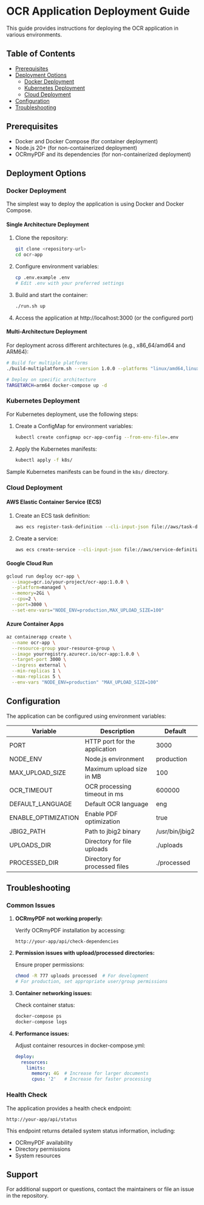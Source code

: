 # OCR Application Deployment Guide

This guide provides instructions for deploying the OCR application in various environments.

## Table of Contents
- [Prerequisites](#prerequisites)
- [Deployment Options](#deployment-options)
  - [Docker Deployment](#docker-deployment)
  - [Kubernetes Deployment](#kubernetes-deployment)
  - [Cloud Deployment](#cloud-deployment)
- [Configuration](#configuration)
- [Troubleshooting](#troubleshooting)

## Prerequisites

- Docker and Docker Compose (for container deployment)
- Node.js 20+ (for non-containerized deployment)
- OCRmyPDF and its dependencies (for non-containerized deployment)

## Deployment Options

### Docker Deployment

The simplest way to deploy the application is using Docker and Docker Compose.

#### Single Architecture Deployment

1. Clone the repository:
   ```bash
   git clone <repository-url>
   cd ocr-app
   ```

2. Configure environment variables:
   ```bash
   cp .env.example .env
   # Edit .env with your preferred settings
   ```

3. Build and start the container:
   ```bash
   ./run.sh up
   ```

4. Access the application at http://localhost:3000 (or the configured port)

#### Multi-Architecture Deployment

For deployment across different architectures (e.g., x86_64/amd64 and ARM64):

```bash
# Build for multiple platforms
./build-multiplatform.sh --version 1.0.0 --platforms "linux/amd64,linux/arm64"

# Deploy on specific architecture
TARGETARCH=arm64 docker-compose up -d
```

### Kubernetes Deployment

For Kubernetes deployment, use the following steps:

1. Create a ConfigMap for environment variables:
   ```bash
   kubectl create configmap ocr-app-config --from-env-file=.env
   ```

2. Apply the Kubernetes manifests:
   ```bash
   kubectl apply -f k8s/
   ```

Sample Kubernetes manifests can be found in the `k8s/` directory.

### Cloud Deployment

#### AWS Elastic Container Service (ECS)

1. Create an ECS task definition:
   ```bash
   aws ecs register-task-definition --cli-input-json file://aws/task-definition.json
   ```

2. Create a service:
   ```bash
   aws ecs create-service --cli-input-json file://aws/service-definition.json
   ```

#### Google Cloud Run

```bash
gcloud run deploy ocr-app \
  --image=gcr.io/your-project/ocr-app:1.0.0 \
  --platform=managed \
  --memory=2Gi \
  --cpu=2 \
  --port=3000 \
  --set-env-vars="NODE_ENV=production,MAX_UPLOAD_SIZE=100"
```

#### Azure Container Apps

```bash
az containerapp create \
  --name ocr-app \
  --resource-group your-resource-group \
  --image yourregistry.azurecr.io/ocr-app:1.0.0 \
  --target-port 3000 \
  --ingress external \
  --min-replicas 1 \
  --max-replicas 5 \
  --env-vars "NODE_ENV=production" "MAX_UPLOAD_SIZE=100"
```

## Configuration

The application can be configured using environment variables:

| Variable | Description | Default |
|----------|-------------|---------|
| PORT | HTTP port for the application | 3000 |
| NODE_ENV | Node.js environment | production |
| MAX_UPLOAD_SIZE | Maximum upload size in MB | 100 |
| OCR_TIMEOUT | OCR processing timeout in ms | 600000 |
| DEFAULT_LANGUAGE | Default OCR language | eng |
| ENABLE_OPTIMIZATION | Enable PDF optimization | true |
| JBIG2_PATH | Path to jbig2 binary | /usr/bin/jbig2 |
| UPLOADS_DIR | Directory for file uploads | ./uploads |
| PROCESSED_DIR | Directory for processed files | ./processed |

## Troubleshooting

### Common Issues

1. **OCRmyPDF not working properly:**
   
   Verify OCRmyPDF installation by accessing:
   ```
   http://your-app/api/check-dependencies
   ```

2. **Permission issues with upload/processed directories:**
   
   Ensure proper permissions:
   ```bash
   chmod -R 777 uploads processed  # For development
   # For production, set appropriate user/group permissions
   ```

3. **Container networking issues:**
   
   Check container status:
   ```bash
   docker-compose ps
   docker-compose logs
   ```

4. **Performance issues:**
   
   Adjust container resources in docker-compose.yml:
   ```yaml
   deploy:
     resources:
       limits:
         memory: 4G  # Increase for larger documents
         cpus: '2'   # Increase for faster processing
   ```

### Health Check

The application provides a health check endpoint:
```
http://your-app/api/status
```

This endpoint returns detailed system status information, including:
- OCRmyPDF availability
- Directory permissions
- System resources

## Support

For additional support or questions, contact the maintainers or file an issue in the repository.
